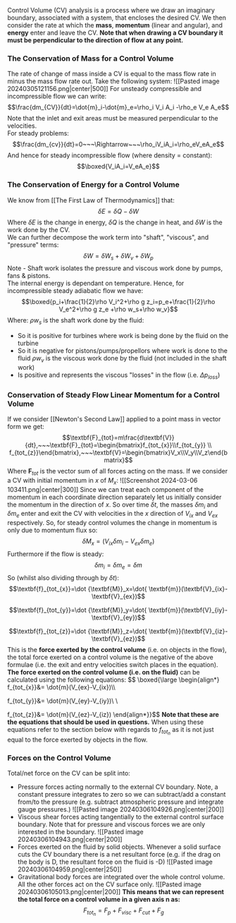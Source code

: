 Control Volume (CV) analysis is a process where we draw an imaginary boundary, associated with a system, that encloses the desired CV. We then consider the rate at which the **mass**, **momentum** (linear and angular), and **energy** enter and leave the CV.
**Note that when drawing a CV boundary it must be perpendicular to the direction of flow at any point.**
### The Conservation of Mass for a Control Volume
The rate of change of mass inside a CV is equal to the mass flow rate in minus the mass flow rate out.
Take the following system:
![[Pasted image 20240305121156.png|center|500]]
For unsteady compressible and incompressible flow we can write:
$$\frac{dm_{CV}}{dt}=\dot{m}_i-\dot{m}_e=\rho_i V_i A_i -\rho_e V_e A_e$$
Note that the inlet and exit areas must be measured perpendicular to the velocities.
\
For steady problems:
$$\frac{dm_{cv}}{dt}=0~~~\Rightarrow~~~\rho_iV_iA_i=\rho_eV_eA_e$$
And hence for steady incompressible flow (where density = constant):
$$\boxed{V_iA_i=V_eA_e}$$
### The Conservation of Energy for a Control Volume
We know from [[The First Law of Thermodynamics]] that:
$$\delta E=\delta Q -\delta W$$
Where $\delta E$ is the change in energy, $\delta Q$ is the change in heat, and $\delta W$ is the work done by the CV.
\
We can further decompose the work term into "shaft", "viscous", and "pressure" terms:
$$\delta W=\delta W_s+\delta W_v+\delta W_p$$
Note - Shaft work isolates the pressure and viscous work done by pumps, fans & pistons.
\
The internal energy is dependant on temperature. Hence, for incompressible steady adiabatic flow we have:
$$\boxed{p_i+\frac{1}{2}\rho V_i^2+\rho g z_i=p_e+\frac{1}{2}\rho V_e^2+\rho g z_e +\rho w_s+\rho w_v}$$
Where:
$\rho w_s$ is the shaft work done by the fluid:
- So it is positive for turbines where work is being done by the fluid on the turbine
- So it is negative for pistons/pumps/propellors where work is done to the fluid
$\rho w_v$ is the viscous work done by the fluid (not included in the shaft work)
- Is positive and represents the viscous "losses" in the flow (i.e. $\Delta p_{loss}$)
### Conservation of Steady Flow Linear Momentum for a Control Volume
If we consider [[Newton's Second Law]] applied to a point mass in vector form we get:
$$\textbf{F}_{tot}=m\frac{d\textbf{V}}{dt},~~~\textbf{F}_{tot}=\begin{bmatrix}f_{tot_{x}}\\f_{tot_{y}} \\ f_{tot_{z}}\end{bmatrix},~~~\textbf{V}=\begin{bmatrix}V_x\\V_y\\V_z\end{bmatrix}$$
Where $\textbf{F}_{tot}$ is the vector sum of all forces acting on the mass.
If we consider a CV with initial momentum in $x$ of $M_x$:
![[Screenshot 2024-03-06 103411.png|center|300]]
Since we can treat each component of the momentum in each coordinate direction separately let us initially consider the momentum in the direction of $x$.
So over time $\delta t$, the masses $\delta m_i$ and $\delta m_e$ enter and exit the CV with velocities in the $x$ direction of $V_{ix}$ and $V_{ex}$ respectively.
So, for steady control volumes the change in momentum is only due to momentum flux so:
$$\delta M_x=(V_{ix}\delta m_i-V_{ex}\delta m_e)$$
Furthermore if the flow is steady:
$$\delta m_i=\delta m_e=\delta m$$
So (whilst also dividing through by $\delta t$):
$$\textbf{f}_{tot_{x}}=\dot {\textbf{M}}_x=\dot{ \textbf{m}}(\textbf{V}_{ix}-\textbf{V}_{ex})$$

$$\textbf{f}_{tot_{y}}=\dot {\textbf{M}}_y=\dot{ \textbf{m}}(\textbf{V}_{iy}-\textbf{V}_{ey})$$

$$\textbf{f}_{tot_{z}}=\dot {\textbf{M}}_z=\dot{ \textbf{m}}(\textbf{V}_{iz}-\textbf{V}_{ez})$$
This is the **force exerted by the control volume** (i.e. on objects in the flow), the total force exerted on a control volume is the negative of the above formulae (i.e. the exit and entry velocities switch places in the equation).
**The force exerted on the control volume (i.e. on the fluid)** can be calculated using the following equations:
$$
\boxed{\large
\begin{align*}
f_{tot_{x}}&= \dot{m}(V_{ex}-V_{ix})\\\\

f_{tot_{y}}&= \dot{m}(V_{ey}-V_{iy})\\
\\

f_{tot_{z}}&= \dot{m}(V_{ez}-V_{iz})
\end{align*}}$$
**Note that these are the equations that should be used in questions.**
When using these equations refer to the section below with regards to $f_{tot_{n}}$ as it is not just equal to the force exerted by objects in the flow.
### Forces on the Control Volume
Total/net force on the CV can be split into:
- Pressure forces acting normally to the external CV boundary. Note, a constant pressure integrates to zero so we can subtract/add a constant from/to the pressure (e.g. subtract atmospheric pressure and integrate gauge pressures.)
![[Pasted image 20240306104926.png|center|200]]
- Viscous shear forces acting tangentially to the external control surface boundary. Note that for pressure and viscous forces we are only interested in the boundary.
![[Pasted image 20240306104943.png|center|200]]
- Forces exerted on the fluid by solid objects. Whenever a solid surface cuts the CV boundary there is a net resultant force (e.g. if the drag on the body is D, the resultant force on the fluid is -D)
![[Pasted image 20240306104959.png|center|250]]
- Gravitational body forces are integrated over the whole control volume. All the other forces act on the CV surface only.
![[Pasted image 20240306105013.png|center|200]]
**This means that we can represent the total force on a control volume in a given axis n as:**
$$F_{tot_{n}}=F_p+F_{visc}+F_{cut}+F_g$$

